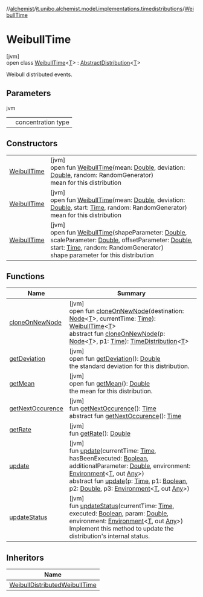 //[alchemist](../../../index.md)/[it.unibo.alchemist.model.implementations.timedistributions](../index.md)/[WeibullTime](index.md)

# WeibullTime

[jvm]\
open class [WeibullTime](index.md)<[T](index.md)> : [AbstractDistribution](../-abstract-distribution/index.md)<[T](../../it.unibo.alchemist/-supported-incarnations/get.md)> 

Weibull distributed events.

## Parameters

jvm

| | |
|---|---|
| <T> | concentration type |

## Constructors

| | |
|---|---|
| [WeibullTime](-weibull-time.md) | [jvm]<br>open fun [WeibullTime](-weibull-time.md)(mean: [Double](https://kotlinlang.org/api/latest/jvm/stdlib/kotlin/-double/index.html), deviation: [Double](https://kotlinlang.org/api/latest/jvm/stdlib/kotlin/-double/index.html), random: RandomGenerator)<br>mean for this distribution |
| [WeibullTime](-weibull-time.md) | [jvm]<br>open fun [WeibullTime](-weibull-time.md)(mean: [Double](https://kotlinlang.org/api/latest/jvm/stdlib/kotlin/-double/index.html), deviation: [Double](https://kotlinlang.org/api/latest/jvm/stdlib/kotlin/-double/index.html), start: [Time](../../it.unibo.alchemist.model.interfaces/-time/index.md), random: RandomGenerator)<br>mean for this distribution |
| [WeibullTime](-weibull-time.md) | [jvm]<br>open fun [WeibullTime](-weibull-time.md)(shapeParameter: [Double](https://kotlinlang.org/api/latest/jvm/stdlib/kotlin/-double/index.html), scaleParameter: [Double](https://kotlinlang.org/api/latest/jvm/stdlib/kotlin/-double/index.html), offsetParameter: [Double](https://kotlinlang.org/api/latest/jvm/stdlib/kotlin/-double/index.html), start: [Time](../../it.unibo.alchemist.model.interfaces/-time/index.md), random: RandomGenerator)<br>shape parameter for this distribution |

## Functions

| Name | Summary |
|---|---|
| [cloneOnNewNode](clone-on-new-node.md) | [jvm]<br>open fun [cloneOnNewNode](clone-on-new-node.md)(destination: [Node](../../it.unibo.alchemist.model.interfaces/-node/index.md)<[T](../../it.unibo.alchemist/-supported-incarnations/get.md)>, currentTime: [Time](../../it.unibo.alchemist.model.interfaces/-time/index.md)): [WeibullTime](index.md)<[T](../../it.unibo.alchemist/-supported-incarnations/get.md)><br>abstract fun [cloneOnNewNode](../../it.unibo.alchemist.model.interfaces/-time-distribution/clone-on-new-node.md)(p: [Node](../../it.unibo.alchemist.model.interfaces/-node/index.md)<[T](../../it.unibo.alchemist/-supported-incarnations/get.md)>, p1: [Time](../../it.unibo.alchemist.model.interfaces/-time/index.md)): [TimeDistribution](../../it.unibo.alchemist.model.interfaces/-time-distribution/index.md)<[T](../../it.unibo.alchemist/-supported-incarnations/get.md)> |
| [getDeviation](get-deviation.md) | [jvm]<br>open fun [getDeviation](get-deviation.md)(): [Double](https://kotlinlang.org/api/latest/jvm/stdlib/kotlin/-double/index.html)<br>the standard deviation for this distribution. |
| [getMean](get-mean.md) | [jvm]<br>open fun [getMean](get-mean.md)(): [Double](https://kotlinlang.org/api/latest/jvm/stdlib/kotlin/-double/index.html)<br>the mean for this distribution. |
| [getNextOccurence](../-abstract-distribution/get-next-occurence.md) | [jvm]<br>fun [getNextOccurence](../-abstract-distribution/get-next-occurence.md)(): [Time](../../it.unibo.alchemist.model.interfaces/-time/index.md)<br>abstract fun [getNextOccurence](../../it.unibo.alchemist.model.interfaces/-time-distribution/get-next-occurence.md)(): [Time](../../it.unibo.alchemist.model.interfaces/-time/index.md) |
| [getRate](get-rate.md) | [jvm]<br>fun [getRate](get-rate.md)(): [Double](https://kotlinlang.org/api/latest/jvm/stdlib/kotlin/-double/index.html) |
| [update](../-abstract-distribution/update.md) | [jvm]<br>fun [update](../-abstract-distribution/update.md)(currentTime: [Time](../../it.unibo.alchemist.model.interfaces/-time/index.md), hasBeenExecuted: [Boolean](https://kotlinlang.org/api/latest/jvm/stdlib/kotlin/-boolean/index.html), additionalParameter: [Double](https://kotlinlang.org/api/latest/jvm/stdlib/kotlin/-double/index.html), environment: [Environment](../../it.unibo.alchemist.model.interfaces/-environment/index.md)<[T](../../it.unibo.alchemist/-supported-incarnations/get.md), out [Any](https://kotlinlang.org/api/latest/jvm/stdlib/kotlin/-any/index.html)>)<br>abstract fun [update](../../it.unibo.alchemist.model.interfaces/-time-distribution/update.md)(p: [Time](../../it.unibo.alchemist.model.interfaces/-time/index.md), p1: [Boolean](https://kotlinlang.org/api/latest/jvm/stdlib/kotlin/-boolean/index.html), p2: [Double](https://kotlinlang.org/api/latest/jvm/stdlib/kotlin/-double/index.html), p3: [Environment](../../it.unibo.alchemist.model.interfaces/-environment/index.md)<[T](../../it.unibo.alchemist/-supported-incarnations/get.md), out [Any](https://kotlinlang.org/api/latest/jvm/stdlib/kotlin/-any/index.html)>) |
| [updateStatus](update-status.md) | [jvm]<br>fun [updateStatus](update-status.md)(currentTime: [Time](../../it.unibo.alchemist.model.interfaces/-time/index.md), executed: [Boolean](https://kotlinlang.org/api/latest/jvm/stdlib/kotlin/-boolean/index.html), param: [Double](https://kotlinlang.org/api/latest/jvm/stdlib/kotlin/-double/index.html), environment: [Environment](../../it.unibo.alchemist.model.interfaces/-environment/index.md)<[T](../../it.unibo.alchemist/-supported-incarnations/get.md), out [Any](https://kotlinlang.org/api/latest/jvm/stdlib/kotlin/-any/index.html)>)<br>Implement this method to update the distribution's internal status. |

## Inheritors

| Name |
|---|
| [WeibullDistributedWeibullTime](../-weibull-distributed-weibull-time/index.md) |
